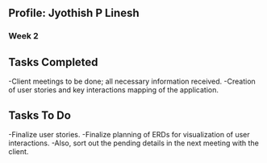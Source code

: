 
## Profile: Jyothish P Linesh

### Week 2

## Tasks Completed

-Client meetings to be done; all necessary information received.
-Creation of user stories and key interactions mapping of the application.

## Tasks To Do
-Finalize user stories.
-Finalize planning of ERDs for visualization of user interactions.
-Also, sort out the pending details in the next meeting with the client.



